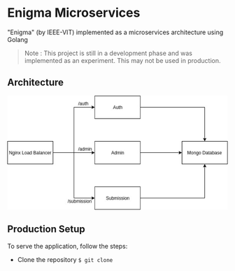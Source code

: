 # Enigma Microservices
"Enigma" (by IEEE-VIT) implemented as a microservices architecture using Golang

> Note : This project is still in a development phase and was implemented as an experiment. This may not be used in production.

## Architecture
![Architecture](docs/architecture.jpg)

## Production Setup
To serve the application, follow the steps:

* Clone the repository
  ```$ git clone ```
